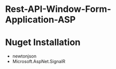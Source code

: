 # Rest-API-Window-Form-Application-ASP

# Nuget Installation
- newtonjson
- Microsoft.AspNet.SignalR
